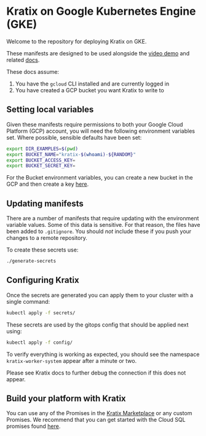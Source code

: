# Kratix on Google Kubernetes Engine (GKE)

Welcome to the repository for deploying Kratix on GKE.

These manifests are designed to be used alongside the [video demo](https://www.youtube.com/watch?v=Zkh3FIGMsds)
and related [docs](https://docs.kratix.io/main/guides/installing-kratix-GKE).

These docs assume:
1. You have the `gcloud` CLI installed and are currently logged in
1. You have created a GCP bucket you want Kratix to write to

## Setting local variables

Given these manifests require permissions to both your Google Cloud Platform
(GCP) account, you will need the following environment variables set. Where possible,
sensible defaults have been set:

```bash
export DIR_EXAMPLES=$(pwd)
export BUCKET_NAME="kratix-$(whoami)-${RANDOM}"
export BUCKET_ACCESS_KEY=
export BUCKET_SECRET_KEY=
```

For the Bucket environment variables, you can create a new bucket in the GCP and
then create a key [here](https://console.cloud.google.com/storage/settings).

## Updating manifests

There are a number of manifests that require updating with the environment variable values.
Some of this data is sensitive. For that reason, the files have been added to
`.gitignore`. You should _not_ include these if you push your changes to a remote repository.

To create these secrets use:
```bash
./generate-secrets
```

## Configuring Kratix

Once the secrets are generated you can apply them to your cluster with a single command:
```bash
kubectl apply -f secrets/
```

These secrets are used by the gitops config that should be applied next using:
```bash
kubectl apply -f config/
```

To verify everything is working as expected, you should see the namespace `kratix-worker-system` appear after a minute or two.

Please see Kratix docs to further debug the connection if this does not appear.

## Build your platform with Kratix

You can use any of the Promises in the [Kratix Marketplace](https://docs.kratix.io/marketplace) or any custom Promises. We recommend that you can get started with the Cloud SQL promises found [here](https://github.com/syntasso/kratix-marketplace/tree/main/sql).
